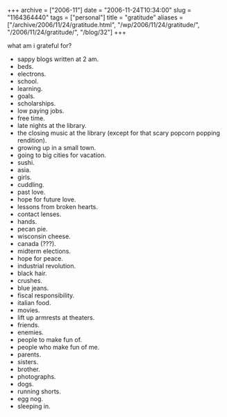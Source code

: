 +++
archive = ["2006-11"]
date = "2006-11-24T10:34:00"
slug = "1164364440"
tags = ["personal"]
title = "gratitude"
aliases = ["/archive/2006/11/24/gratitude.html", "/wp/2006/11/24/gratitude/", "/2006/11/24/gratitude/", "/blog/32"]
+++

what am i grateful for?

- sappy blogs written at 2 am.
- beds.
- electrons.
- school.
- learning.
- goals.
- scholarships.
- low paying jobs.
- free time.
- late nights at the library.
- the closing music at the library (except for that scary popcorn popping
  rendition).
- growing up in a small town.
- going to big cities for vacation.
- sushi.
- asia.
- girls.
- cuddling.
- past love.
- hope for future love.
- lessons from broken hearts.
- contact lenses.
- hands.
- pecan pie.
- wisconsin cheese.
- canada (???).
- midterm elections.
- hope for peace.
- industrial revolution.
- black hair.
- crushes.
- blue jeans.
- fiscal responsibility.
- italian food.
- movies.
- lift up armrests at theaters.
- friends.
- enemies.
- people to make fun of.
- people who make fun of me.
- parents.
- sisters.
- brother.
- photographs.
- dogs.
- running shorts.
- egg nog.
- sleeping in.

